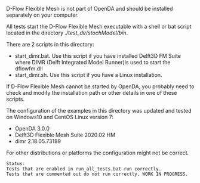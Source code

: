 D-Flow Flexible Mesh is not part of OpenDA and should be installed separately on your computer. 

All tests start the D-Flow Flexible Mesh executable with a shell or bat script located in the directory *./test_dir/stochModel/bin*.

There are 2 scripts in this directory: 
- start_dimr.bat. Use this script if you have installed Delft3D FM Suite where DIMR (Delft Integrated Model Runner)is used to start the dflowfm.dll
- start_dimr.sh. Use this script if you have a Linux installation.
 
If D-Flow Flexible Mesh cannot be started by OpenDA, you probably need to check and modify the installation path or other details in one of these scripts. 

The configuration of the examples in this directory was updated and tested on Windows10 and CentOS Linux version 7:
- OpenDA 3.0.0
- Delft3D Flexible Mesh Suite 2020.02 HM
- dimr 2.18.05.73189

For other distributions or platforms the configuration might not be correct.

	Status: 
	Tests that are enabled in run_all_tests.bat run correctly. 
	Tests that are commented out do not run correctly. WORK IN PROGRESS.


